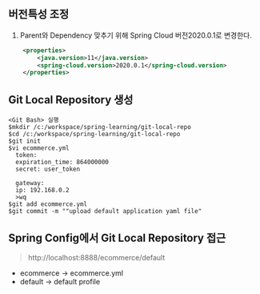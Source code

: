 ## 버전특성 조정
1. Parent와 Dependency 맞추기 위해 Spring Cloud 버전2020.0.1로 변경한다.
```xml
	<properties>
		<java.version>11</java.version>
		<spring-cloud.version>2020.0.1</spring-cloud.version>
	</properties>
```
## Git Local Repository 생성
```shell
<Git Bash> 실행
$mkdir /c:/workspace/spring-learning/git-local-repo
$cd /c:/workspace/spring-learning/git-local-repo
$git init
$vi ecommerce.yml
  token:
  expiration_time: 864000000
  secret: user_token

  gateway:
  ip: 192.168.0.2
  >wq
$git add ecommerce.yml
$git commit -m ""upload default application yaml file" 
```
## Spring Config에서 Git Local Repository 접근
> http://localhost:8888/ecommerce/default
* ecommerce -> ecommerce.yml
* default -> default profile
